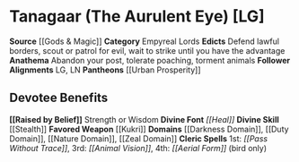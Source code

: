 ﻿---
ability:
- Strength
- Wisdom
ability_boost:
- Strength
- Wisdom
alignment: LG
deity:
- '[[DATABASE/deity/Tanagaar|Tanagaar]]'
- '[[DATABASE/deity/Urban Prosperity|UrbanProsperity]]'
deity_category: Empyreal Lords
divine_font: Heal
domain:
- '[[DATABASE/domain/Darkness Domain|Darkness]]'
- '[[DATABASE/domain/Duty Domain|Duty]]'
- '[[DATABASE/domain/Nature Domain|Nature]]'
- '[[DATABASE/domain/Zeal Domain|Zeal]]'
favored_weapon: '[[DATABASE/weapon/Kukri|Kukri]]'
follower_alignment:
- LG
- LN
id: '129'
name: Tanagaar
rarity: Common
skill:
- '[[DATABASE/skill/Stealth|Stealth]]'
source: '[[DATABASE/source/Gods & Magic|Gods & Magic]]'
trait: null
type: Deity

---
# Tanagaar (The Aurulent Eye) [LG]

**Source** [[Gods & Magic]] 
**Category** Empyreal Lords
**Edicts** Defend lawful borders, scout or patrol for evil, wait to strike until you have the advantage
**Anathema** Abandon your post, tolerate poaching, torment animals
**Follower Alignments** LG, LN
**Pantheons** [[Urban Prosperity]]

## Devotee Benefits

**[[Raised by Belief]]** Strength or Wisdom
**Divine Font** _[[Heal]]_
**Divine Skill** [[Stealth]]
**Favored Weapon** [[Kukri]]
**Domains** [[Darkness Domain]], [[Duty Domain]], [[Nature Domain]], [[Zeal Domain]]
**Cleric Spells** 1st: _[[Pass Without Trace]]_, 3rd: _[[Animal Vision]]_, 4th: _[[Aerial Form]]_ (bird only)